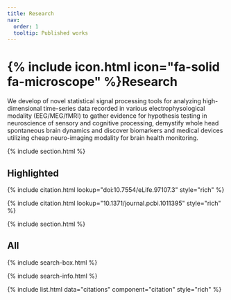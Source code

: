 ```yaml
---
title: Research
nav:
  order: 1
  tooltip: Published works
---
```


# {% include icon.html icon="fa-solid fa-microscope" %}Research

We develop of novel statistical signal processing tools for analyzing high-dimensional time-series data recorded in various electrophysological modality (EEG/MEG/fMRI) to gather evidence for hypothesis testing in neuroscience of sensory and cognitive processing, demystify whole head spontaneous brain dynamics and discover biomarkers and medical devices utilizing cheap neuro-imaging modality for brain health monitoring.


{% include section.html %}

## Highlighted

{% include citation.html lookup="doi:10.7554/eLife.97107.3" style="rich" %}

{% include citation.html lookup="10.1371/journal.pcbi.1011395" style="rich" %}

{% include section.html %}

## All

{% include search-box.html %}

{% include search-info.html %}

{% include list.html data="citations" component="citation" style="rich" %}
